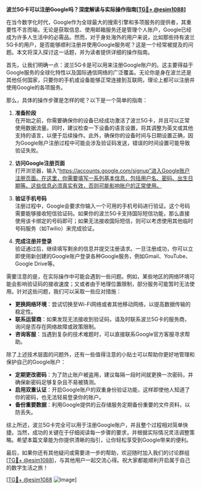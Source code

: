 **波兰5G卡可以注册Google吗？深度解读与实际操作指南[[TG💪+ @esim1088](https://t.me/s/esim1088)]**

在当今数字化时代，Google作为全球最大的搜索引擎和多项服务的提供者，其重要性不言而喻。无论是获取信息、使用邮箱服务还是管理个人账户，Google已经成为许多人生活中的必需品。然而，对于身处海外的用户来说，比如那些持有波兰5G卡的用户，是否能够顺利注册并使用Google服务呢？这是一个经常被提及的问题。本文将深入探讨这一话题，并为读者提供详细的操作指南。

首先，让我们明确一点：波兰5G卡是可以用来注册Google账户的。这主要得益于Google服务的全球化特性以及国际通信网络的广泛覆盖。无论你是身在波兰还是其他任何国家，只要你的手机或设备能够正常连接到互联网，理论上都可以注册并使用Google的各项服务。

那么，具体的操作步骤是怎样的呢？以下是一个简单的指南：

1. **准备阶段**  
   在开始之前，你需要确保你的设备已经成功激活了波兰5G卡，并且可以正常使用数据流量。同时，建议检查一下设备的语言设置，将其调整为英文或其他支持的语言，以便于后续操作。此外，确保你的设备时间与日期设置正确，因为Google账户注册过程中可能会涉及验证码发送，错误的时间设置可能导致验证失败。

2. **访问Google注册页面**  
   打开浏览器，输入“https://accounts.google.com/signup”进入Google账户注册页面。在这里，你需要填写一系列基本信息，包括用户名、密码、出生日期等。这些信息必须真实有效，否则可能影响账户的正常使用。

3. **验证手机号码**  
   注册过程中，Google会要求你输入一个可用的手机号码进行验证。这个号码需要能够接收短信验证码。如果你的波兰5G卡支持国际短信功能，那么直接使用该卡绑定的号码即可；如果无法接收国际短信，则可以考虑使用其他临时号码服务（如Twilio）来完成验证。

4. **完成注册并登录**  
   验证通过后，继续填写剩余的信息并提交注册请求。一旦注册成功，你可以立即使用新创建的Google账户登录各种Google服务，例如Gmail、YouTube、Google Drive等。

需要注意的是，在实际操作中可能会遇到一些问题。例如，某些地区的网络环境可能会影响验证码的接收速度；又或者由于地理位置限制，部分服务可能暂时无法使用。针对这些问题，我们可以采取一些应对措施：

- **更换网络环境**：尝试切换至Wi-Fi网络或者其他移动网络，以提高数据传输的稳定性。
- **联系运营商**：如果发现无法接收到验证码，请及时联系波兰5G卡的服务商，询问是否存在网络故障或政策限制。
- **咨询客服**：当遇到复杂的技术难题时，可以直接联系Google官方客服寻求帮助。

除了上述技术层面的问题外，还有一些值得注意的小贴士可以帮助你更好地管理和保护自己的Google账户：

- **定期更改密码**：为了防止账户被盗用，建议每隔一段时间就更换一次密码，并确保新密码足够复杂且不易被猜测。
- **启用双重认证**：开启Google账户的双重身份验证功能，这样即使他人知道了你的密码，也无法轻易登录你的账户。
- **备份重要数据**：利用Google提供的云存储服务定期备份重要的文件资料，以防丢失。

综上所述，波兰5G卡完全可以用于注册Google账户，并且整个过程相对简单快捷。当然，成功的关键在于仔细阅读每一步骤的要求，并根据实际情况灵活调整策略。希望本篇文章能为你提供清晰的指引，让你轻松享受到Google带来的便利。

最后，如果你还有其他疑问或需要进一步的帮助，欢迎随时加入我们的讨论群组[[TG💪+ @esim1088](https://t.me/s/esim1088)]，与其他用户一起交流心得。祝大家都能顺利开启属于自己的数字生活之旅！

[[TG💪+ @esim1088](https://t.me/s/esim1088) ![Image](https://i.postimg.cc/4NQfJmqS/Snipaste-2025-05-13-00-14-12.png)]